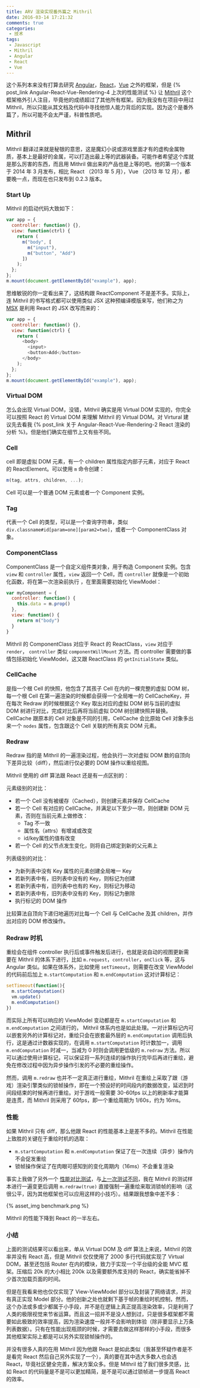 ```yaml
---
title: ARV 渲染实现番外篇之 Mithril
date: 2016-03-14 17:21:32
comments: true
categories:
 - 技术
tags:
 - Javascript
 - Mithril
 - Angular
 - React
 - Vue
---
```


这个系列本来没有打算去研究 [Angular][1]，[React][2]，[Vue][3] 之外的框架，但是 {% post_link Angular-React-Vue-Rendering-4 上次的性能测试 %} 让 [Mithril][7] 这个框架格外引人注目，毕竟他的成绩超过了其他所有框架。因为我没有在项目中用过 Mithril，所以只能从其文档及代码中寻找他惊人能力背后的实现。因为这个是番外篇了，所以可能不会太严谨，科普性质吧。

## Mithril

Mithril 翻译过来就是秘银的意思，这是魔幻小说或游戏里面才有的虚构金属物质，基本上是最好的金属，可以打造出最上等的武器装备。可能作者希望这个库就是那么厉害的东西，而且用 Mithril 做出来的产品也是上等的吧。他的第一个版本于 2014 年 3 月发布，相比 React （2013 年 5 月），Vue （2013 年 12 月），都要晚一点，而现在也只发布到 0.2.3 版本。

<!--more-->

### Start Up

Mithril 的启动代码大致如下：

``` js
var app = {
  controller: function() {},
  view: function(ctrl) {
    return (
      m("body", [
        m("input"),
        m("button", "Add")
      ])
    );
  };
};
m.mount(document.getElementById("example"), app);
```

思维敏锐的你一定看出来了，这结构跟 ReactComponent 不是差不多。实际上，连 Mithril 的书写格式都可以使用类似 JSX 这种预编译模版来写，他们称之为 [MSX][8] 是利用 React 的 JSX 改写而来的：

``` js
var app = {
  controller: function() {},
  view: function(ctrl) {
    return (
      <body>
        <input>
        <button>Add</button>
      </body>
    );
  };
};
m.mount(document.getElementById("example"), app);
```

### Virtual DOM

怎么会出现 Virtual DOM，没错，Mithril 确实是用 Virtual DOM 实现的，你完全可以按照 React 的 Virtual DOM 来理解 Mithril 的 Virtual DOM。对 Virtural 建议先去看我 {% post_link 关于 Angular-React-Vue-Rendering-2 React 渲染的分析 %}。但是他们确实在细节上又有些不同。

### Cell

cell 即是虚拟 DOM 元素，有一个 children 属性指定内部子元素，对应于 React 的 ReactElement。可以使用 `m` 命令创建：

``` js
m(tag, attrs, children, ...);
```

Cell 可以是一个普通 DOM 元素或者一个 Component 实例。

### Tag

代表一个 Cell 的类型，可以是一个查询字符串，类似 `div.classname#id[param=one][param2=two]`，或者一个 ComponentClass 对象。

### ComponentClass

ComponentClass 是一个自定义组件类对象，用于构造 Component 实例。包含 `view` 和 `controller` 属性，`view` 返回一个 Cell，而 `controller` 就像是一个初始化函数，将在第一次渲染前执行 ，在里面需要初始化 ViewModel：

``` js
var myComponent = {
  controller: function() {
    this.data = m.prop()
  },
  view: function() {
    return m("body")
  }
}
```

Mithril 的 ComponentClass 对应于 React 的 ReactClass，`view` 对应于 `render`， `controller` 类似 `componentWillMount` 方法。而 controller 需要做的事情包括初始化 ViewModel，这又跟 ReactClass 的 `getInitialState` 类似。

### CellCache

是指一个根 Cell 的快照，他包含了其孩子 Cell 在内的一棵完整的虚拟 DOM 树，每一个根 Cell 在第一遍渲染的时候都会获得一个全局唯一的 CellCacheKey，并在每次 Redraw 的时候根据这个 Key 取出对应的虚拟 DOM 树与当前的虚拟 DOM 树进行对比，完成对比后再将当前虚拟 DOM 树创建快照并替换。CellCache 跟原本的 Cell 对象是不同的引用，CellCache 会比原始 Cell 对象多出来一个 `nodes` 属性，包含跟这个 Cell 关联的所有真实 DOM 元素。

### Redraw

Redraw 指的是 Mithril 的一遍渲染过程，他会执行一次对虚拟 DOM 数的自顶向下差异比较（diff），然后进行仅必要的 DOM 操作以重绘视图。

Mithril 使用的 diff 算法跟 React 还是有一点区别的：

元素级别的对比：
 - 若一个 Cell 没有被缓存（Cached），则创建元素并保存 CellCache
 - 若一个 Cell 有对应的 CellCache，并满足以下至少一项，则创建新 DOM 元素，否则在当前元素上做修改：
   - Tag 不一致
   - 属性名（attrs）有增减或改变
   - id/key属性的值有改变
 - 若一个 Cell 的父节点发生变化，则将自己绑定到新的父元素上

列表级别的对比：
 - 为新列表中没有 Key 属性的元素创建全局唯一 Key
 - 若新列表中有，旧列表中没有的 Key，则标记为创建
 - 若新列表中有，旧列表中也有的 Key，则标记为移动
 - 若新列表中有，旧列表中没有的 Key，则标记为删除
 - 执行标记的 DOM 操作

比较算法自顶向下递归地遍历对比每一个 Cell 与 CellCache 及其 children，并作出对应的 DOM 修改操作。

### Redraw 时机

重绘会在组件 controller 执行后或事件触发后进行，也就是说自动的视图更新需要在 Mithril 的体系下进行，比如 `m.request`，`controller`，`onClick` 等，这与 Angular 类似。如果在体系外，比如使用 `setTimeout`，则需要在改变 ViewModel 的代码前后加上 `m.startComputation` 和 `m.endComputation` 这对计算标记：

``` js
setTimeout(function(){
  m.startComputation()
  vm.update()
  m.endComputation()
})
```

而实际上所有可以响应的 ViewModel 变动都是在 `m.startComputation` 和 `m.endComputation` 之间进行的， Mithril 体系内也是如此处理。一对计算标记内可以嵌套另外的计算标记对，重绘只会在嵌套最外层的 `m.endComputation` 调用后执行，这是通过计数器实现的，在调用 `m.startComputation` 时计数加一，调用 `m.endComputation` 时减一，当减为 0 时则会调用更低级的 `m.redraw` 方法。所以可以通过使用计算标记，可以保证将一系列连续的操作执行完毕后再进行重绘，避免在修改过程中因为异步操作引发的不必要的重绘操作。

然而，调用 `m.redraw` 也并不一定真正进行重绘，Mithril 在重绘上采取了跟（游戏）渲染引擎类似的锁帧操作，即在一个预设好的时间段内的数据改变，延迟到时间段结束的时候再进行重绘。对于游戏一般需要 30-60fps 以上的刷新率才能算是连贯，而 Mithril 则采用了 60fps，即一个重绘周期为 1/60s，约为 16ms。

### 性能

如果 Mithril 只有 diff，那么他跟 React 的性能基本上是差不多的。Mithril 在性能上致胜的关键在于重绘时机的选取：
 - `m.startComputation` 和 `m.endComputation` 保证了在一次连续（异步）操作内不会促发重绘
 - 锁帧操作保证了在肉眼可感知到的变化周期内（16ms）不会重复渲染

事实上我做了另外一个 [性能对比测试](http://jsperf.com/angular-vs-knockout-vs-ember/843)，与[上一次测试不同](http://jsperf.com/angular-vs-knockout-vs-ember/842)，我在 Mithril 的测试样本进行一遍变更后调用 `m.redraw(true)` 直接强制一遍重绘来取消锁帧的影响（这很公平，因为其他框架也可以应用这样的小技巧）。结果跟我想象中差不多：

{% asset_img benchmark.png %}

Mithril 的性能下降到 React 的一半左右。

### 小结

上面的测试结果可以看出来，单从 Virtual DOM 及 diff 算法上来说，Mithril 的效率并没有 React 高，但是 Mithril 仅仅使用了 2000 多行代码就实现了 Virtual DOM，甚至还包括 Router 在内的模块，致力于实现一个平台级的全能 MVC 框架。压缩后 20k 的大小相比 200k 以及需要额外库支持的 React，确实能省掉不少首次加载页面的时间。

但是在我看来他也仅仅实现了 View-ViewModel 部分以及封装了网络请求，并没有真正实现 Model 部分。他的创新之处也就剩下基于帧的重绘时机控制，然而，这个办法或多或少都属于小手段，并不是在逻辑上真正提高渲染效率，只是利用了人类的极限视觉来节省运算。而且这一招并不是没人想到过，只是很多框架都不需要如此极致的效率提高，因为渲染速度一般并不会影响到体验（除非要显示上万条列表数据）。只有在性能出现瓶颈的时候，才需要去做这样那样的小手段，而很多其他框架实际上都是可以另外实现锁帧操作的。

并没有很多人真的在用 Mithril 因为他跟 React 是如此类似（我甚至怀疑作者是不是看完 React 然后自己另外实现了一个），真的要在其中选大多数人也会选 React，毕竟社区健全完善，解决方案众多。但是 Mithril 给了我们很多灵感，比如 React 的代码量是不是可以更加精简，是不是可以通过锁帧进一步提高 React 的效率。

[1]: https://angular.io
[2]: https://facebook.github.io/react
[3]: http://vuejs.org/
[4]: https://www.polymer-project.org/1.0/
[5]: https://facebook.github.io/immutable-js/
[6]: https://github.com/magnumjs/mag.js/
[7]: http://mithril.js.org/
[8]: https://github.com/insin/msx
